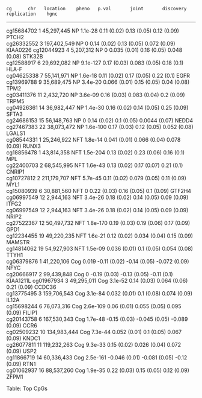 

    cg      chr   location    pheno   p.val       joint       discovery    replication    hgnc   
---------- ----- ----------- ------- -------- ------------- ------------- ------------- ---------
cg15684702   1   45,297,445    NP    1.1e-28   0.11 (0.02)   0.13 (0.05)   0.12 (0.09)    PTCH2  
cg26332552   3   197,402,549   NP       0      0.14 (0.02)   0.13 (0.05)  0.072 (0.09)  KIAA0226 
cg12044923   4    5,207,312    NP       0     0.035 (0.01)   0.16 (0.05)  0.048 (0.08)   STK32B  
cg12588917   6   29,692,082    NP    9.1e-127  0.17 (0.03)  0.083 (0.05)   0.18 (0.1)     HLA-F  
cg04625338   7   55,141,971    NP    1.6e-18   0.11 (0.02)   0.17 (0.05)   0.22 (0.1)     EGFR   
cg13969788   9   35,689,475    NP    3.4e-20  0.066 (0.01)   0.15 (0.05)   0.04 (0.08)    TPM2   
cg03411376  11    2,432,720    NP    3.6e-09   0.16 (0.03)  0.083 (0.04)   0.2 (0.09)     TRPM5  
cg04926361  14   36,982,447    NP    1.4e-30   0.16 (0.02)   0.14 (0.05)   0.25 (0.09)    SFTA3  
cg24686153  15   56,148,763    NP       0      0.14 (0.02)   0.1 (0.05)   0.0044 (0.07)   NEDD4  
cg27467383  22   38,073,472    NP    1.6e-100  0.17 (0.03)   0.12 (0.05)  0.052 (0.08)   LGALS1  
cg08544331   1   25,246,922    NFT   1.8e-14  0.041 (0.01)  0.066 (0.04)  0.078 (0.09)    RUNX3  
cg18856478   1   43,814,358    NFT   1.5e-204  0.13 (0.02)   0.23 (0.06)   0.16 (0.1)      MPL   
cg22400703   2   68,545,995    NFT   1.6e-43   0.13 (0.02)   0.17 (0.07)   0.21 (0.1)    CNRIP1  
cg10727812   2   211,179,707   NFT   5.7e-45   0.11 (0.02)  0.079 (0.05)   0.11 (0.09)    MYL1   
cg15080939   6   30,881,560    NFT      0      0.22 (0.03)   0.16 (0.05)   0.1 (0.09)    GTF2H4  
cg06997549  12    2,944,163    NFT   3.4e-26   0.18 (0.02)   0.14 (0.05)   0.09 (0.09)    ITFG2  
cg06997549  12    2,944,163    NFT   3.4e-26   0.18 (0.02)   0.14 (0.05)   0.09 (0.09)    NRIP2  
cg27522367  12   50,497,732    NFT   1.8e-170  0.19 (0.03)   0.19 (0.06)   0.17 (0.09)    GPD1   
cg12234455  19   49,220,235    NFT   1.6e-21   0.12 (0.02)  0.034 (0.04)   0.15 (0.09)   MAMSTR  
cg14814062  19   54,927,903    NFT   1.5e-09  0.036 (0.01)   0.1 (0.05)   0.054 (0.08)    TTYH1  
cg06379876   1   41,220,106    Cog    0.019   -0.11 (0.02)  -0.14 (0.05)  -0.072 (0.09)   NFYC   
cg20666917   2   99,439,848    Cog      0     -0.19 (0.03)  -0.13 (0.05)   -0.11 (0.1)  KIAA1211L
cg01967934   3   49,295,011    Cog   3.1e-52   0.14 (0.03)  0.064 (0.06)   0.21 (0.09)   CCDC36  
cg13775495   3   159,706,543   Cog   3.1e-84  0.032 (0.01)   0.1 (0.08)   0.074 (0.09)    IL12A  
cg15698244   6   76,073,316    Cog   2.6e-109  0.06 (0.01)  0.055 (0.05)  0.095 (0.09)   FILIP1  
cg20143758   6   167,530,343   Cog   1.7e-48  -0.15 (0.03)  -0.045 (0.05) -0.089 (0.09)   CCR6   
cg02509232  10   134,983,444   Cog   7.3e-44  0.052 (0.01)   0.1 (0.05)   0.067 (0.09)    KNDC1  
cg26077811  11   119,232,263   Cog   9.3e-33   0.15 (0.02)  0.026 (0.04)  0.072 (0.09)    USP2   
cg11866719  14   60,336,433    Cog   2.5e-161 -0.046 (0.01) -0.081 (0.05) -0.12 (0.09)    RTN1   
cg01062937  16   88,537,260    Cog   1.9e-35   0.22 (0.03)   0.15 (0.05)   0.12 (0.09)    ZFPM1  

Table: Top CpGs


